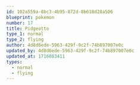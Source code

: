 ```yaml
---
id: 102a559a-8bc3-4b95-872d-8b618d28a506
blueprint: pokemon
number: 17
title: Pidgeotto
type_1: normal
type_2: flying
author: 4d8d6ede-5963-429f-9c2f-74b897007e0c
updated_by: 4d8d6ede-5963-429f-9c2f-74b897007e0c
updated_at: 1716083411
types:
  - normal
  - flying
---
```


